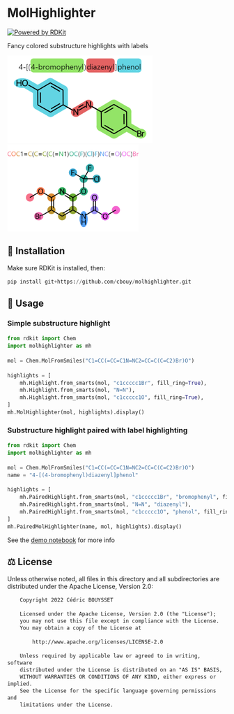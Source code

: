 # MolHighlighter

[![Powered by RDKit](https://img.shields.io/badge/Powered%20by-RDKit-3838ff.svg?logo=data:image/png;base64,iVBORw0KGgoAAAANSUhEUgAAABAAAAAQBAMAAADt3eJSAAAABGdBTUEAALGPC/xhBQAAACBjSFJNAAB6JgAAgIQAAPoAAACA6AAAdTAAAOpgAAA6mAAAF3CculE8AAAAFVBMVEXc3NwUFP8UPP9kZP+MjP+0tP////9ZXZotAAAAAXRSTlMAQObYZgAAAAFiS0dEBmFmuH0AAAAHdElNRQfmAwsPGi+MyC9RAAAAQElEQVQI12NgQABGQUEBMENISUkRLKBsbGwEEhIyBgJFsICLC0iIUdnExcUZwnANQWfApKCK4doRBsKtQFgKAQC5Ww1JEHSEkAAAACV0RVh0ZGF0ZTpjcmVhdGUAMjAyMi0wMy0xMVQxNToyNjo0NyswMDowMDzr2J4AAAAldEVYdGRhdGU6bW9kaWZ5ADIwMjItMDMtMTFUMTU6MjY6NDcrMDA6MDBNtmAiAAAAAElFTkSuQmCC)](https://www.rdkit.org/)

Fancy colored substructure highlights with labels

<p float="left">
    <img alt="Paired highlight of IUPAC name" height="200" src="assets/iupac_highlight.png"/>
    <img alt="Paired highlight of SMILES string" height="200" src="assets/smiles_highlight.png"/>
</p>

## 🐍 Installation

Make sure RDKit is installed, then:

```python
pip install git+https://github.com/cbouy/molhighlighter.git
```

## 📜 Usage

### Simple substructure highlight

```python
from rdkit import Chem
import molhighlighter as mh

mol = Chem.MolFromSmiles("C1=CC(=CC=C1N=NC2=CC=C(C=C2)Br)O")

highlights = [
    mh.Highlight.from_smarts(mol, "c1ccccc1Br", fill_ring=True),
    mh.Highlight.from_smarts(mol, "N=N"),
    mh.Highlight.from_smarts(mol, "c1ccccc1O", fill_ring=True),
]
mh.MolHighlighter(mol, highlights).display()
```

### Substructure highlight paired with label highlighting

```python
from rdkit import Chem
import molhighlighter as mh

mol = Chem.MolFromSmiles("C1=CC(=CC=C1N=NC2=CC=C(C=C2)Br)O")
name = "4-[(4-bromophenyl)diazenyl]phenol"

highlights = [
    mh.PairedHighlight.from_smarts(mol, "c1ccccc1Br", "bromophenyl", fill_ring=True),
    mh.PairedHighlight.from_smarts(mol, "N=N", "diazenyl"),
    mh.PairedHighlight.from_smarts(mol, "c1ccccc1O", "phenol", fill_ring=True),
]
mh.PairedMolHighlighter(name, mol, highlights).display()
```

See the [demo notebook](demo.ipynb) for more info

## ⚖ License

Unless otherwise noted, all files in this directory and all subdirectories are distributed under the Apache License, Version 2.0:
```text
    Copyright 2022 Cédric BOUYSSET

    Licensed under the Apache License, Version 2.0 (the "License");
    you may not use this file except in compliance with the License.
    You may obtain a copy of the License at

        http://www.apache.org/licenses/LICENSE-2.0

    Unless required by applicable law or agreed to in writing, software
    distributed under the License is distributed on an "AS IS" BASIS,
    WITHOUT WARRANTIES OR CONDITIONS OF ANY KIND, either express or implied.
    See the License for the specific language governing permissions and
    limitations under the License.
```
